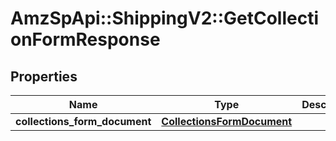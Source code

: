 # AmzSpApi::ShippingV2::GetCollectionFormResponse

## Properties
Name | Type | Description | Notes
------------ | ------------- | ------------- | -------------
**collections_form_document** | [**CollectionsFormDocument**](CollectionsFormDocument.md) |  | [optional] 

